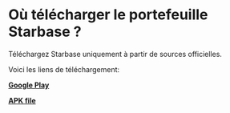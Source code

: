 # Où télécharger le portefeuille Starbase ?

Téléchargez Starbase uniquement à partir de sources officielles.

Voici les liens de téléchargement:

[**Google Play**](https://play.google.com/store/apps/details?id=io.horizontalsystems.bankwallet)

[**APK file**](https://github.com/horizontalsystems/Starbase-wallet-android/releases)
